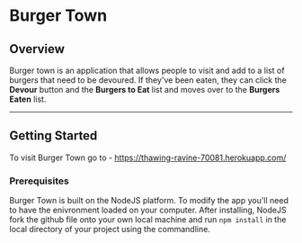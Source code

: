 # Burger Town

## Overview
Burger town is an application that allows people to visit and add to a list of burgers that need to be devoured. If they've been eaten, they can click the **Devour** button and the **Burgers to Eat** list and moves over to the **Burgers Eaten** list.

---

## Getting Started

To visit Burger Town go to - https://thawing-ravine-70081.herokuapp.com/

### Prerequisites

Burger Town is built on the NodeJS platform. To modify the app you'll need to have the enivronment loaded on your computer. After installing, NodeJS fork the github file onto your own local machine and run `npm install` in the local directory of your project using the commandline.


